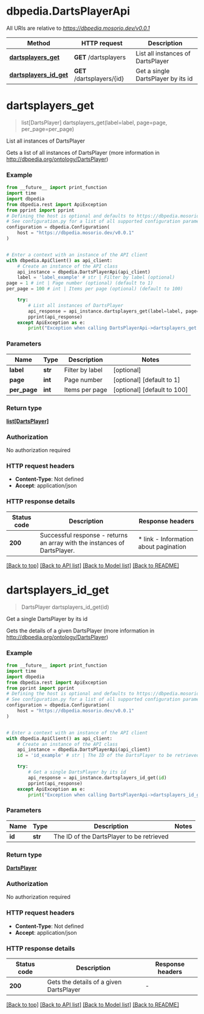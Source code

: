 # dbpedia.DartsPlayerApi

All URIs are relative to *https://dbpedia.mosorio.dev/v0.0.1*

Method | HTTP request | Description
------------- | ------------- | -------------
[**dartsplayers_get**](DartsPlayerApi.md#dartsplayers_get) | **GET** /dartsplayers | List all instances of DartsPlayer
[**dartsplayers_id_get**](DartsPlayerApi.md#dartsplayers_id_get) | **GET** /dartsplayers/{id} | Get a single DartsPlayer by its id


# **dartsplayers_get**
> list[DartsPlayer] dartsplayers_get(label=label, page=page, per_page=per_page)

List all instances of DartsPlayer

Gets a list of all instances of DartsPlayer (more information in http://dbpedia.org/ontology/DartsPlayer)

### Example

```python
from __future__ import print_function
import time
import dbpedia
from dbpedia.rest import ApiException
from pprint import pprint
# Defining the host is optional and defaults to https://dbpedia.mosorio.dev/v0.0.1
# See configuration.py for a list of all supported configuration parameters.
configuration = dbpedia.Configuration(
    host = "https://dbpedia.mosorio.dev/v0.0.1"
)


# Enter a context with an instance of the API client
with dbpedia.ApiClient() as api_client:
    # Create an instance of the API class
    api_instance = dbpedia.DartsPlayerApi(api_client)
    label = 'label_example' # str | Filter by label (optional)
page = 1 # int | Page number (optional) (default to 1)
per_page = 100 # int | Items per page (optional) (default to 100)

    try:
        # List all instances of DartsPlayer
        api_response = api_instance.dartsplayers_get(label=label, page=page, per_page=per_page)
        pprint(api_response)
    except ApiException as e:
        print("Exception when calling DartsPlayerApi->dartsplayers_get: %s\n" % e)
```

### Parameters

Name | Type | Description  | Notes
------------- | ------------- | ------------- | -------------
 **label** | **str**| Filter by label | [optional] 
 **page** | **int**| Page number | [optional] [default to 1]
 **per_page** | **int**| Items per page | [optional] [default to 100]

### Return type

[**list[DartsPlayer]**](DartsPlayer.md)

### Authorization

No authorization required

### HTTP request headers

 - **Content-Type**: Not defined
 - **Accept**: application/json

### HTTP response details
| Status code | Description | Response headers |
|-------------|-------------|------------------|
**200** | Successful response - returns an array with the instances of DartsPlayer. |  * link - Information about pagination <br>  |

[[Back to top]](#) [[Back to API list]](../README.md#documentation-for-api-endpoints) [[Back to Model list]](../README.md#documentation-for-models) [[Back to README]](../README.md)

# **dartsplayers_id_get**
> DartsPlayer dartsplayers_id_get(id)

Get a single DartsPlayer by its id

Gets the details of a given DartsPlayer (more information in http://dbpedia.org/ontology/DartsPlayer)

### Example

```python
from __future__ import print_function
import time
import dbpedia
from dbpedia.rest import ApiException
from pprint import pprint
# Defining the host is optional and defaults to https://dbpedia.mosorio.dev/v0.0.1
# See configuration.py for a list of all supported configuration parameters.
configuration = dbpedia.Configuration(
    host = "https://dbpedia.mosorio.dev/v0.0.1"
)


# Enter a context with an instance of the API client
with dbpedia.ApiClient() as api_client:
    # Create an instance of the API class
    api_instance = dbpedia.DartsPlayerApi(api_client)
    id = 'id_example' # str | The ID of the DartsPlayer to be retrieved

    try:
        # Get a single DartsPlayer by its id
        api_response = api_instance.dartsplayers_id_get(id)
        pprint(api_response)
    except ApiException as e:
        print("Exception when calling DartsPlayerApi->dartsplayers_id_get: %s\n" % e)
```

### Parameters

Name | Type | Description  | Notes
------------- | ------------- | ------------- | -------------
 **id** | **str**| The ID of the DartsPlayer to be retrieved | 

### Return type

[**DartsPlayer**](DartsPlayer.md)

### Authorization

No authorization required

### HTTP request headers

 - **Content-Type**: Not defined
 - **Accept**: application/json

### HTTP response details
| Status code | Description | Response headers |
|-------------|-------------|------------------|
**200** | Gets the details of a given DartsPlayer |  -  |

[[Back to top]](#) [[Back to API list]](../README.md#documentation-for-api-endpoints) [[Back to Model list]](../README.md#documentation-for-models) [[Back to README]](../README.md)

